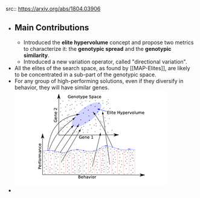 src:: https://arxiv.org/abs/1804.03906

- ## Main Contributions
	- Introduced the **elite hypervolume** concept and propose two metrics to characterize it: the **genotypic spread** and the **genotypic similarity**.
	- Introduced a new variation operator, called "directional variation".
- All the elites of the search space, as found by [[MAP-Elites]], are likely to be concentrated in a sub-part of the genotypic space.
- For any group of high-performing solutions, even if they diversify in behavior, they will have similar genes.
  ![image.png](../assets/image_1654204103381_0.png)
-
